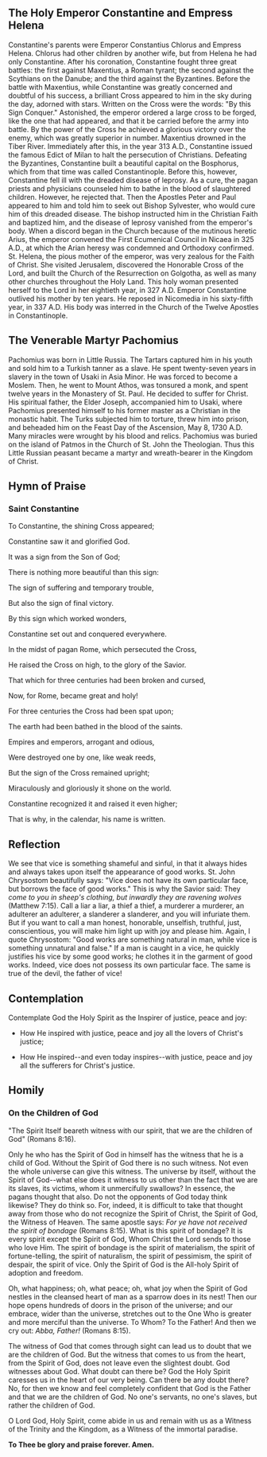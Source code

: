 ## The Holy Emperor Constantine and Empress Helena

Constantine's parents were Emperor Constantius Chlorus and Empress Helena. Chlorus had other children by another wife, but from Helena he had only Constantine. After his coronation, Constantine fought three great battles: the first against Maxentius, a Roman tyrant; the second against the Scythians on the Danube; and the third against the Byzantines. Before the battle with Maxentius, while Constantine was greatly concerned and doubtful of his success, a brilliant Cross appeared to him in the sky during the day, adorned with stars. Written on the Cross were the words: "By this Sign Conquer." Astonished, the emperor ordered a large cross to be forged, like the one that had appeared, and that it be carried before the army into battle. By the power of the Cross he achieved a glorious victory over the enemy, which was greatly superior in number. Maxentius drowned in the Tiber River. Immediately after this, in the year 313 A.D., Constantine issued the famous Edict of Milan to halt the persecution of Christians. Defeating the Byzantines, Constantine built a beautiful capital on the Bosphorus, which from that time was called Constantinople. Before this, however, Constantine fell ill with the dreaded disease of leprosy. As a cure, the pagan priests and physicians counseled him to bathe in the blood of slaughtered children. However, he rejected that. Then the Apostles Peter and Paul appeared to him and told him to seek out Bishop Sylvester, who would cure him of this dreaded disease. The bishop instructed him in the Christian Faith and baptized him, and the disease of leprosy vanished from the emperor's body. When a discord began in the Church because of the mutinous heretic Arius, the emperor convened the First Ecumenical Council in Nicaea in 325 A.D., at which the Arian heresy was condemned and Orthodoxy confirmed. St. Helena, the pious mother of the emperor, was very zealous for the Faith of Christ. She visited Jerusalem, discovered the Honorable Cross of the Lord, and built the Church of the Resurrection on Golgotha, as well as many other churches throughout the Holy Land. This holy woman presented herself to the Lord in her eightieth year, in 327 A.D. Emperor Constantine outlived his mother by ten years. He reposed in Nicomedia in his sixty-fifth year, in 337 A.D. His body was interred in the Church of the Twelve Apostles in Constantinople.

## The Venerable Martyr Pachomius

Pachomius was born in Little Russia. The Tartars captured him in his youth and sold him to a Turkish tanner as a slave. He spent twenty-seven years in slavery in the town of Usaki in Asia Minor. He was forced to become a Moslem. Then, he went to Mount Athos, was tonsured a monk, and spent twelve years in the Monastery of St. Paul. He decided to suffer for Christ. His spiritual father, the Elder Joseph, accompanied him to Usaki, where Pachomius presented himself to his former master as a Christian in the monastic habit. The Turks subjected him to torture, threw him into prison, and beheaded him on the Feast Day of the Ascension, May 8, 1730 A.D. Many miracles were wrought by his blood and relics. Pachomius was buried on the island of Patmos in the Church of St. John the Theologian. Thus this Little Russian peasant became a martyr and wreath-bearer in the Kingdom of Christ.

## Hymn of Praise

### Saint Constantine

To Constantine, the shining Cross appeared;

Constantine saw it and glorified God.

It was a sign from the Son of God;

There is nothing more beautiful than this sign:

The sign of suffering and temporary trouble,

But also the sign of final victory.

By this sign which worked wonders,

Constantine set out and conquered everywhere.

In the midst of pagan Rome, which persecuted the Cross,

He raised the Cross on high, to the glory of the Savior.

That which for three centuries had been broken and cursed,

Now, for Rome, became great and holy!

For three centuries the Cross had been spat upon;

The earth had been bathed in the blood of the saints.

Empires and emperors, arrogant and odious,

Were destroyed one by one, like weak reeds,

But the sign of the Cross remained upright;

Miraculously and gloriously it shone on the world.

Constantine recognized it and raised it even higher;

That is why, in the calendar, his name is written.

## Reflection

We see that vice is something shameful and sinful, in that it always hides and always takes upon itself the appearance of good works. St. John Chrysostom beautifully says: "Vice does not have its own particular face, but borrows the face of good works." This is why the Savior said: They *come to you in sheep's clothing, but inwardly they are ravening wolves* (Matthew 7:15). Call a liar a liar, a thief a thief, a murderer a murderer, an adulterer an adulterer, a slanderer a slanderer, and you will infuriate them. But if you want to call a man honest, honorable, unselfish, truthful, just, conscientious, you will make him light up with joy and please him. Again, I quote Chrysostom: "Good works are something natural in man, while vice is something unnatural and false." If a man is caught in a vice, he quickly justifies his vice by some good works; he clothes it in the garment of good works. Indeed, vice does not possess its own particular face. The same is true of the devil, the father of vice!

## Contemplation

Contemplate God the Holy Spirit as the Inspirer of justice, peace and joy:

- How He inspired with justice, peace and joy all the lovers of Christ's justice;

- How He inspired--and even today inspires--with justice, peace and joy all the sufferers for Christ's justice.

## Homily

### On the Children of God

"The Spirit Itself beareth witness with our spirit, that we are the children of God" (Romans 8:16).

Only he who has the Spirit of God in himself has the witness that he is a child of God. Without the Spirit of God there is no such witness. Not even the whole universe can give this witness. The universe by itself, without the Spirit of God--what else does it witness to us other than the fact that we are its slaves, its victims, whom it unmercifully swallows? In essence, the pagans thought that also. Do not the opponents of God today think likewise? They do think so. For, indeed, it is difficult to take that thought away from those who do not recognize the Spirit of Christ, the Spirit of God, the Witness of Heaven. The same apostle says: *For ye have not received the spirit of bondage* (Romans 8:15). What is this spirit of bondage? It is every spirit except the Spirit of God, Whom Christ the Lord sends to those who love Him. The spirit of bondage is the spirit of materialism, the spirit of fortune-telling, the spirit of naturalism, the spirit of pessimism, the spirit of despair, the spirit of vice. Only the Spirit of God is the All-holy Spirit of adoption and freedom.

Oh, what happiness; oh, what peace; oh, what joy when the Spirit of God nestles in the cleansed heart of man as a sparrow does in its nest! Then our hope opens hundreds of doors in the prison of the universe; and our embrace, wider than the universe, stretches out to the One Who is greater and more merciful than the universe. To Whom? To the Father! And then we cry out: *Abba, Father!* (Romans 8:15).

The witness of God that comes through sight can lead us to doubt that we are the children of God. But the witness that comes to us from the heart, from the Spirit of God, does not leave even the slightest doubt. God witnesses about God. What doubt can there be? God the Holy Spirit caresses us in the heart of our very being. Can there be any doubt there? No, for then we know and feel completely confident that God is the Father and that we are the children of God. No one's servants, no one's slaves, but rather the children of God.

O Lord God, Holy Spirit, come abide in us and remain with us as a Witness of the Trinity and the Kingdom, as a Witness of the immortal paradise.

**To Thee be glory and praise forever. Amen.**
